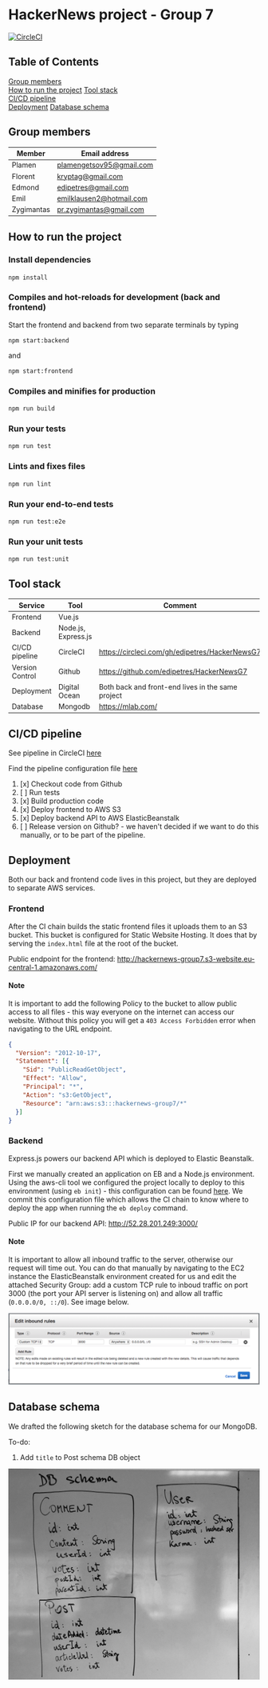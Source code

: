 # HackerNews project - Group 7

[![CircleCI](https://circleci.com/gh/edipetres/HackerNewsG7.svg?style=svg)](https://circleci.com/gh/edipetres/HackerNewsG7)

## Table of Contents  
[Group members](#group-members)  
[How to run the project](#how-to-run-the-project)
[Tool stack](#tool-stack)  
[CI/CD pipeline](#ci/cd-pipeline)  
[Deployment](#deployment)
[Database schema](#database-schema)  

## Group members

| Member     | Email address            |
|------------|--------------------------|
| Plamen     | plamengetsov95@gmail.com |
| Florent    | kryptag@gmail.com        |
| Edmond     | edipetres@gmail.com      |
| Emil       | emilklausen2@hotmail.com |
| Zygimantas | pr.zygimantas@gmail.com  |

## How to run the project

### Install dependencies
```
npm install
```

### Compiles and hot-reloads for development (back and frontend)
Start the frontend and backend from two separate terminals by typing

```
npm start:backend
```

and

```
npm start:frontend
```

### Compiles and minifies for production
```
npm run build
```

### Run your tests
```
npm run test
```

### Lints and fixes files
```
npm run lint
```

### Run your end-to-end tests
```
npm run test:e2e
```

### Run your unit tests
```
npm run test:unit
```

## Tool stack

| Service         | Tool                   | Comment                                           |
|-----------------|------------------------|---------------------------------------------------|
| Frontend        | Vue.js                 |                                                   |
| Backend         | Node.js, Express.js |                                                   |
| CI/CD pipeline  | CircleCI               | https://circleci.com/gh/edipetres/HackerNewsG7    |
| Version Control | Github                 | https://github.com/edipetres/HackerNewsG7         |
| Deployment      | Digital Ocean          | Both back and front-end lives in the same project |
| Database        | Mongodb                | https://mlab.com/                                 |

## CI/CD pipeline

See pipeline in CircleCI [here](https://circleci.com/gh/edipetres/HackerNewsG7)

Find the pipeline configuration file [here](.circleci/config.yml)

1. [x] Checkout code from Github
2. [ ] Run tests
3. [x] Build production code
4. [x] Deploy frontend to AWS S3
5. [x] Deploy backend API to AWS ElasticBeanstalk
6. [ ] Release version on Github? - we haven't decided if we want to do this manually, or to be part of the pipeline.

## Deployment

Both our back and frontend code lives in this project, but they are deployed to separate AWS services.

### Frontend

After the CI chain builds the static frontend files it uploads them to an S3 bucket. This bucket is configured for Static Website Hosting. It does that by serving the `index.html` file at the root of the bucket.

Public endpoint for the frontend: http://hackernews-group7.s3-website.eu-central-1.amazonaws.com/

#### Note

It is important to add the following Policy to the bucket to allow public access to all files - this way everyone on the internet can access our website. Without this policy you will get a `403 Access Forbidden` error when navigating to the URL endpoint.

```json
{
  "Version": "2012-10-17",
  "Statement": [{
    "Sid": "PublicReadGetObject",
    "Effect": "Allow",
    "Principal": "*",
    "Action": "s3:GetObject",
    "Resource": "arn:aws:s3:::hackernews-group7/*"
  }]
}
```

### Backend

Express.js powers our backend API which is deployed to Elastic Beanstalk.

First we manually created an application on EB and a Node.js environment. Using the aws-cli tool we configured the project locally to deploy to this environment (using `eb init`) - this configuration can be found [here](.elasticbeanstalk/config.yml). We commit this configuration file which allows the CI chain to know where to deploy the app when running the `eb deploy` command.

Public IP for our backend API: http://52.28.201.249:3000/

#### Note

It is important to allow all inbound traffic to the server, otherwise our request will time out. You can do that manually by navigating to the EC2 instance the ElasticBeanstalk environment created for us and edit the attached Security Group: add a custom TCP rule to inboud traffic on port 3000 (the port your API server is listening on) and allow all traffic (`0.0.0.0/0, ::/0`). See image below.

![Inbound traffic custom TCP rule](docs/ec2-custom-tcp-rule.png)

## Database schema

We drafted the following sketch for the database schema for our MongoDB.

To-do:
1. Add `title` to Post schema DB object

![db sketch](/docs/db-schema-sketch.jpeg)
